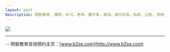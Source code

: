```yaml
---
layout: post
Description: 明智教育, 辅导，补习，老师，墨尔本，澳洲，澳大利亚，私校，公校, 学校选择，英文写作，面试辅导，简历书写，英文写作闲谈，私校奖学金，奖学金面试，响应潜力，英文写作能力的培养，non-fiction essay 写作, GA 辅导，表达能力 辅导， 巅峰期理论 准备 高考 大考，奖学金考试，边际收益理论，究竟什么样的牛娃能拿到私校奖学金, GA, General Ability, Verbal Reasoning Tuition, School Selection, Private Schools, Selective Schools, Writing tutoring, Interviews tutoring, Resume Writing, Private School Scholarships, Scholarship Interviews，essays, factually accurate prose, compelling and vivid, literary craft, personal involvement, a curious mind and a sense of self, magic, perform at peak, energy drinks bad for exams, peak performance theory, Academic merit scholarships, General Excellence scholarships, Sports Music Specialist scholarships, ACER Australian Council for Educational Research, EduTest, Test 1 Written Expression extended response, 25 minutes, Test 2 Humanities Comprehension and Interpretation multiple choice, 40 minutes, Test 3 Mathematics multiple choice, 40 minutes, 1 Verbal Reasoning 30 minutes, 2 Numerical Reasoning 30 minutes, 3 Reading Comprehension 30 minutes, 4 Mathematics 30 minutes, 5 Written Expression 15 minutes each, 能智 ability, aptitude, 成绩 achievement, My dad pays for your education, At least he is getting something back 
---
```


![](https://farm2.staticflickr.com/1910/43601034050_dc01070b7c_o.jpg)


	
--------
-- 明智教育咨询预约主页：[www.b2se.com](http://www.b2se.com)

